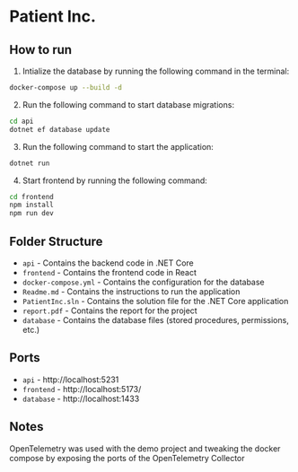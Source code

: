 # Patient Inc. 

## How to run 

1. Intialize the database by running the following command in the terminal:
```bash
docker-compose up --build -d
```
2. Run the following command to start database migrations:
```bash
cd api
dotnet ef database update
```
3. Run the following command to start the application:
```bash
dotnet run
```
4. Start frontend by running the following command:
```bash
cd frontend
npm install
npm run dev
```
## Folder Structure

- `api` - Contains the backend code in .NET Core
- `frontend` - Contains the frontend code in React
- `docker-compose.yml` - Contains the configuration for the database
- `Readme.md` - Contains the instructions to run the application
- `PatientInc.sln` - Contains the solution file for the .NET Core application
- `report.pdf` - Contains the report for the project
- `database` - Contains the database files (stored procedures, permissions, etc.)

## Ports

- `api` - http://localhost:5231
- `frontend` - http://localhost:5173/
- `database` - http://localhost:1433

## Notes

OpenTelemetry was used with the demo project and tweaking the docker compose by exposing the ports of the OpenTelemetry Collector

